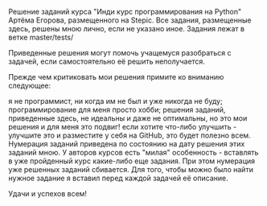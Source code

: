 Решение заданий курса "Инди курс программирования на Python" Артёма Егорова, размещенного на Stepic. Все задания, размещенные здесь, решены мною лично, если не указано иное. Задания лежат в ветке master/tests/

Приведенные решения могут помочь учащемуся разобраться с задачей, если самостоятельно её решить неполучается.

Прежде чем критиковать мои решения примите ко вниманию следующее:

я не программист, ни когда им не был и уже никогда не буду; программирование для меня просто хобби; решения заданий, приведенные здесь, не идеальны и даже не оптимальны, но это мои решения и для меня это подвиг! если хотите что-либо улучшить - улучшите это и разместите у себя на GitHub, это будет полезно всем. Нумерация заданий приведена по состоянию на дату решения этих заданий мною. У авторов курсов есть "милая" особенность - вставлять в уже пройденный курс какие-либо еще задания. При этом нумерация уже решенных заданий сбивается. Для того, чтобы можно было найти нужное задание я вставил перед каждой задачей её описание.

Удачи и успехов всем!
